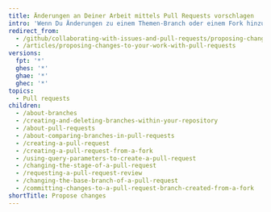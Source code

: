 ```yaml
---
title: Änderungen an Deiner Arbeit mittels Pull Requests vorschlagen
intro: 'Wenn Du Änderungen zu einem Themen-Branch oder einem Fork hinzugefügt hast, kannst Du einen Pull Request öffnen und Deine Mitarbeiter oder den Repository-Administrator darum bitten, Deine Änderungen vor dem Merge in das Projekt zu überprüfen.'
redirect_from:
  - /github/collaborating-with-issues-and-pull-requests/proposing-changes-to-your-work-with-pull-requests/
  - /articles/proposing-changes-to-your-work-with-pull-requests
versions:
  fpt: '*'
  ghes: '*'
  ghae: '*'
  ghec: '*'
topics:
  - Pull requests
children:
  - /about-branches
  - /creating-and-deleting-branches-within-your-repository
  - /about-pull-requests
  - /about-comparing-branches-in-pull-requests
  - /creating-a-pull-request
  - /creating-a-pull-request-from-a-fork
  - /using-query-parameters-to-create-a-pull-request
  - /changing-the-stage-of-a-pull-request
  - /requesting-a-pull-request-review
  - /changing-the-base-branch-of-a-pull-request
  - /committing-changes-to-a-pull-request-branch-created-from-a-fork
shortTitle: Propose changes
---
```


